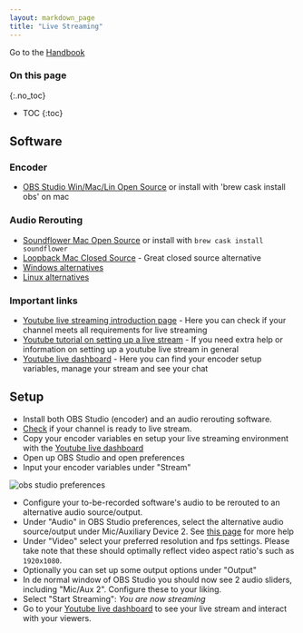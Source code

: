 ```yaml
---
layout: markdown_page
title: "Live Streaming"
---
```


Go to the [Handbook](https://github.com/daijapan/test/tree/master/)

### On this page
{:.no_toc}

- TOC
{:toc}

## Software

### Encoder
- [OBS Studio Win/Mac/Lin Open Source](https://obsproject.com/) or install with 'brew cask install obs' on mac

### Audio Rerouting
- [Soundflower Mac Open Source](https://github.com/mattingalls/Soundflower) or install with `brew cask install soundflower`
- [Loopback Mac Closed Source](http://www.rogueamoeba.com/loopback/) - Great closed source alternative
- [Windows alternatives](https://www.reddit.com/r/audioengineering/comments/3geqse/soundflower_alternative_on_windows/)
- [Linux alternatives](http://askubuntu.com/questions/602593/whats-a-good-soundflower-replacement-for-ubuntu)

### Important links

- [Youtube live streaming introduction page](https://support.google.com/youtube/answer/2474026?hl=en) - Here you can check if your channel meets all requirements for live streaming
- [Youtube tutorial on setting up a live stream](https://support.google.com/youtube/answer/2853700?hl=en) - If you need extra help or information on setting up a youtube live stream in general
- [Youtube live dashboard](https://www.youtube.com/live_dashboard#) - Here you can find your encoder setup variables, manage your stream and see your chat

## Setup

- Install both OBS Studio (encoder) and an audio rerouting software.
- [Check](https://support.google.com/youtube/answer/2474026?hl=en) if your channel is ready to live stream.
- Copy your encoder variables en setup your live streaming environment with the [Youtube live dashboard](https://www.youtube.com/live_dashboard#)
- Open up OBS Studio and open preferences
- Input your encoder variables under "Stream"

![obs studio preferences](https://github.com/daijapan/test/tree/master/product/live-streaming/OBS_Studio_Stream.jpeg)

- Configure your to-be-recorded software's audio to be rerouted to an alternative audio source/output.
- Under "Audio" in OBS Studio preferences, select the alternative audio source/output under Mic/Auxiliary Device 2. See [this page](http://code-zest.blogspot.nl/2016/02/setting-up-obs-with-audio-output-in-mac.html.md) for more help
- Under "Video" select your preferred resolution and fps settings. Please take note that these should optimally reflect video aspect ratio's such as `1920x1080`.
- Optionally you can set up some output options under "Output"
- In de normal window of OBS Studio you should now see 2 audio sliders, including "Mic/Aux 2". Configure these to your liking.
- Select "Start Streaming": _You are now streaming_
- Go to your [Youtube live dashboard](https://www.youtube.com/live_dashboard#) to see your live stream and interact with your viewers.
